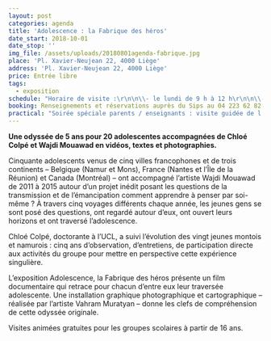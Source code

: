 ```yaml
---
layout: post
categories: agenda
title: 'Adolescence : la Fabrique des héros'
date_start: 2018-10-01
date_stop: ''
img_file: /assets/uploads/20180801agenda-fabrique.jpg
place: 'Pl. Xavier-Neujean 22, 4000 Liège'
address: 'Pl. Xavier-Neujean 22, 4000 Liège'
price: Entrée libre
tags:
  - exposition
schedule: "Horaire de visite :\r\n\n\\- le lundi de 9 h à 12 h\r\n\n\\- mercredi et vendredi de 13 h à 18 h\r\n\n\\- samedi et dimanche de 10 h à 18 h\r\n\nVisites guidées pour les groupes en dehors de cet horaire, veuillez contacter le Sips."
booking: Renseignements et réservations auprès du Sips au 04 223 62 82.
practical: "Soirée spéciale parents / enseignants : visite guidée de l’exposition le mardi 9 octobre 2018 de 19 h à 21 h. Infos et réservations auprès du Sips (04 223 62 82)\r\n\nVernissage de l’exposition le jeudi 11 octobre 2018 à 19 h"
---
```

**Une odyssée de 5 ans pour 20 adolescentes accompagnées de Chloé Colpé et Wajdi Mouawad en vidéos, textes et photographies.**

Cinquante adolescents venus de cinq villes francophones et de trois continents – Belgique (Namur et Mons), France (Nantes et l’Île de la Réunion) et Canada (Montréal) – ont accompagné l’artiste Wajdi Mouawad de 2011 à 2015 autour d’un projet inédit posant les questions de la transmission et de l’émancipation comment apprendre à penser par soi-même ? À travers cinq voyages différents chaque année, les jeunes gens se sont posé des questions, ont regardé autour d’eux, ont ouvert leurs horizons et ont traversé l’adolescence.

Chloé Colpé, doctorante à l’UCL, a suivi l’évolution des vingt jeunes montois et namurois : cinq ans d’observation, d’entretiens, de participation directe aux activités du groupe pour mettre en perspective cette expérience singulière.

L’exposition Adolescence, la Fabrique des héros présente un film documentaire qui retrace pour chacun d’entre eux leur traversée adolescente. Une installation graphique photographique et cartographique – réalisée par l’artiste Vahram Muratyan – donne les clefs de compréhension de cette odyssée originale.

Visites animées gratuites pour les groupes scolaires à partir de 16 ans.
